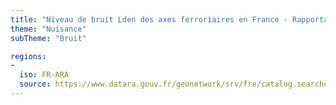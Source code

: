 ```yaml
---
title: "Niveau de bruit Lden des axes ferroriaires en France - Rapportage 2017"
theme: "Nuisance"
subTheme: "Bruit"

regions:
-
  iso: FR-ARA
  source: https://www.datara.gouv.fr/geonetwork/srv/fre/catalog.search#/search?resultType=details&sortBy=relevance&from=1&to=20&fast=index&_content_type=json&any=Niveau de bruit Lden des axes ferroriaires en France - Rapportage 2017
---
```


